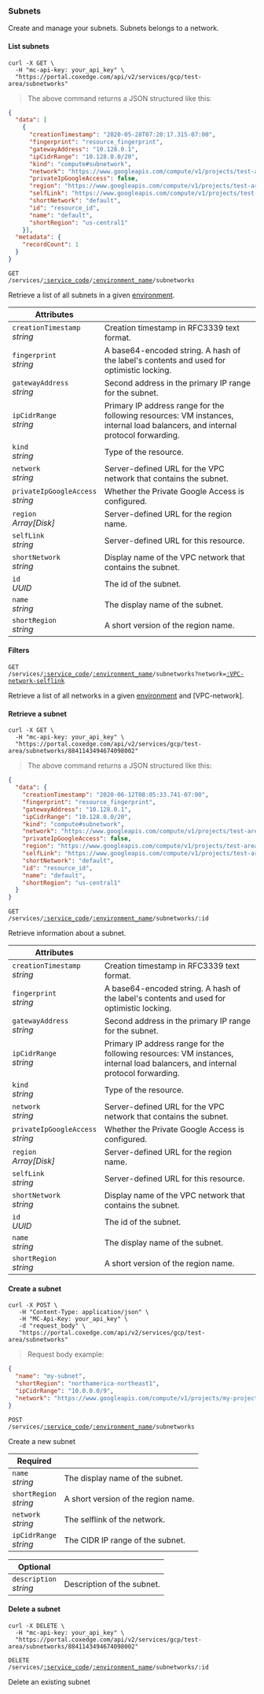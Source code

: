 ### Subnets
Create and manage your subnets. Subnets belongs to a network.

<!-------------------- LIST SUBNETS -------------------->

#### List subnets

```shell
curl -X GET \
  -H "mc-api-key: your_api_key" \
  "https://portal.coxedge.com/api/v2/services/gcp/test-area/subnetworks"
```
> The above command returns a JSON structured like this:

```json
{
  "data": [
    {
      "creationTimestamp": "2020-05-28T07:20:17.315-07:00",
      "fingerprint": "resource_fingerprint",
      "gatewayAddress": "10.128.0.1",
      "ipCidrRange": "10.128.0.0/20",
      "kind": "compute#subnetwork",
      "network": "https://www.googleapis.com/compute/v1/projects/test-area-oox/global/networks/default",
      "privateIpGoogleAccess": false,
      "region": "https://www.googleapis.com/compute/v1/projects/test-area-oox/regions/us-central1",
      "selfLink": "https://www.googleapis.com/compute/v1/projects/test-area-oox/regions/us-central1/subnetworks/default",
      "shortNetwork": "default",
      "id": "resource_id",
      "name": "default",
      "shortRegion": "us-central1"
    }],
  "metadata": {
    "recordCount": 1
  }
}
```

<code>GET /services/<a href="#administration-service-connections">:service_code</a>/<a href="#administration-environments">:environment_name</a>/subnetworks</code>

Retrieve a list of all subnets in a given [environment](#administration-environments).

Attributes | &nbsp;
------- | -----------
`creationTimestamp`<br/>*string* | Creation timestamp in RFC3339 text format.
`fingerprint`<br/>*string* | A base64-encoded string. A hash of the label's contents and used for optimistic locking.
`gatewayAddress`<br/>*string* | Second address in the primary IP range for the subnet.
`ipCidrRange`<br/>*string* | Primary IP address range for the following resources: VM instances, internal load balancers, and internal protocol forwarding.
`kind`<br/>*string* | Type of the resource.
`network`<br/>*string* | Server-defined URL for the VPC network that contains the subnet.
`privateIpGoogleAccess`<br/>*string* | Whether the Private Google Access is configured.
`region`<br/>*Array[Disk]* | Server-defined URL for the region name.
`selfLink`<br/>*string* | Server-defined URL for this resource.
`shortNetwork`<br/>*string* | Display name of the VPC network that contains the subnet.
`id`<br/>*UUID* | The id of the subnet.
`name`<br/>*string* | The display name of the subnet.
`shortRegion`<br/>*string* | A short version of the region name.

#### Filters

<code>GET /services/<a href="#administration-service-connections">:service_code</a>/<a href="#administration-environments">:environment_name</a>/subnetworks?network=<a href="#VPC-network-selflink">:VPC-network-selflink</a></code>

Retrieve a list of all networks in a given [environment](#administration-environments) and [VPC-network].

<!-------------------- RETRIEVE A SUBNET -------------------->

#### Retrieve a subnet

```shell
curl -X GET \
  -H "mc-api-key: your_api_key" \
  "https://portal.coxedge.com/api/v2/services/gcp/test-area/subnetworks/8841143494674098002"
```
> The above command returns a JSON structured like this:

```json
{
  "data": {
    "creationTimestamp": "2020-06-12T08:05:33.741-07:00",
    "fingerprint": "resource_fingerprint",
    "gatewayAddress": "10.128.0.1",
    "ipCidrRange": "10.128.0.0/20",
    "kind": "compute#subnetwork",
    "network": "https://www.googleapis.com/compute/v1/projects/test-area-oox/global/networks/default",
    "privateIpGoogleAccess": false,
    "region": "https://www.googleapis.com/compute/v1/projects/test-area-oox/regions/us-central1",
    "selfLink": "https://www.googleapis.com/compute/v1/projects/test-area-oox/regions/us-central1/subnetworks/default",
    "shortNetwork": "default",
    "id": "resource_id",
    "name": "default",
    "shortRegion": "us-central1"
  }
}
```

<code>GET /services/<a href="#administration-service-connections">:service_code</a>/<a href="#administration-environments">:environment_name</a>/subnetworks/:id</code>

Retrieve information about a subnet.

Attributes | &nbsp;
---------- | -----
`creationTimestamp`<br/>*string* | Creation timestamp in RFC3339 text format.
`fingerprint`<br/>*string* | A base64-encoded string. A hash of the label's contents and used for optimistic locking.
`gatewayAddress`<br/>*string* | Second address in the primary IP range for the subnet.
`ipCidrRange`<br/>*string* | Primary IP address range for the following resources: VM instances, internal load balancers, and internal protocol forwarding.
`kind`<br/>*string* | Type of the resource.
`network`<br/>*string* | Server-defined URL for the VPC network that contains the subnet.
`privateIpGoogleAccess`<br/>*string* | Whether the Private Google Access is configured.
`region`<br/>*Array[Disk]* | Server-defined URL for the region name.
`selfLink`<br/>*string* | Server-defined URL for this resource.
`shortNetwork`<br/>*string* | Display name of the VPC network that contains the subnet.
`id`<br/>*UUID* | The id of the subnet.
`name`<br/>*string* | The display name of the subnet.
`shortRegion`<br/>*string* | A short version of the region name.

<!-------------------- CREATE A SUBNET -------------------->

#### Create a subnet

```shell
curl -X POST \
   -H "Content-Type: application/json" \
   -H "MC-Api-Key: your_api_key" \
   -d "request_body" \
   "https://portal.coxedge.com/api/v2/services/gcp/test-area/subnetworks"
```
> Request body example:

```json
{
  "name": "my-subnet",
  "shortRegion": "northamerica-northeast1",
  "ipCidrRange": "10.0.0.0/9",
  "network": "https://www.googleapis.com/compute/v1/projects/my-project/global/networks/my-network"
}
```

<code>POST /services/<a href="#administration-service-connections">:service_code</a>/<a href="#administration-environments">:environment_name</a>/subnetworks</code>

Create a new subnet

Required | &nbsp;
------- | -----------
`name`<br/>*string* | The display name of the subnet.
`shortRegion`<br/>*string* | A short version of the region name.
`network`<br/>*string* | The selflink of the network.
`ipCidrRange`<br/>*string* | The CIDR IP range of the subnet.

Optional | &nbsp;
------- | -----------
`description`<br/>*string* | Description of the subnet.

<!-------------------- DELETE A SUBNET -------------------->

#### Delete a subnet

```shell
curl -X DELETE \
  -H "mc-api-key: your_api_key" \
  "https://portal.coxedge.com/api/v2/services/gcp/test-area/subnetworks/8841143494674098002"
```

<code>DELETE /services/<a href="#administration-service-connections">:service_code</a>/<a href="#administration-environments">:environment_name</a>/subnetworks/:id</code>

Delete an existing subnet